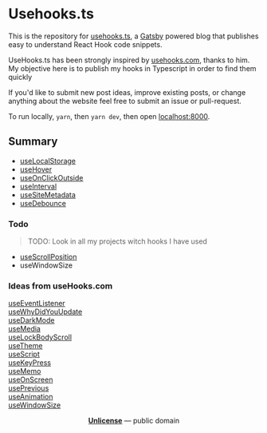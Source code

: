 # Usehooks.ts

This is the repository for [usehooks.ts](https://usehooks.ts), a [Gatsby](https://www.gatsbyjs.org) powered blog that publishes easy to understand React Hook code snippets.

UseHooks.ts has been strongly inspired by [usehooks.com](https://usehooks.com), thanks to him. My objective here is to publish my hooks in Typescript in order to find them quickly

If you'd like to submit new post ideas, improve existing posts, or change anything about the website feel free to submit an issue or pull-request.

To run locally, `yarn`, then `yarn dev`, then open [localhost:8000](https://localhost:8000).

## Summary

- [useLocalStorage](https://usehooks-typescript.com/use-local-storage)
- [useHover](https://usehooks-typescript.com/use-hover)
- [useOnClickOutside](https://usehooks-typescript.com/use-on-click-outside)
- [useInterval](https://usehooks-typescript.com/use-interval)
- [useSiteMetadata](https://usehooks-typescript.com/use-site-metadata)
- [useDebounce](https://usehooks-typescript.com/use-debounce)

### Todo

> TODO: Look in all my projects witch hooks I have used

- [useScrollPosition](https://github.com/n8tb1t/use-scroll-position)
- useWindowSize


### Ideas from useHooks.com


[useEventListener](https://usehooks.com/useEventListener/)<br/>
[useWhyDidYouUpdate](https://usehooks.com/useWhyDidYouUpdate/)<br/>
[useDarkMode](https://usehooks.com/useDarkMode/)<br/>
[useMedia](https://usehooks.com/useMedia/)<br/>
[useLockBodyScroll](https://usehooks.com/useLockBodyScroll/)<br/>
[useTheme](https://usehooks.com/useTheme/)<br/>
[useScript](https://usehooks.com/useScript/)<br/>
[useKeyPress](https://usehooks.com/useKeyPress/)<br/>
[useMemo](https://usehooks.com/useMemo/)<br/>
[useOnScreen](https://usehooks.com/useOnScreen/)<br/>
[usePrevious](https://usehooks.com/usePrevious/)<br/>
[useAnimation](https://usehooks.com/useAnimation/)<br/>
[useWindowSize](https://usehooks.com/useWindowSize/)<br/>

<p align="center">
  <a href="./LICENSE"><strong>Unlicense</strong></a>  &mdash;  public domain
</p>
